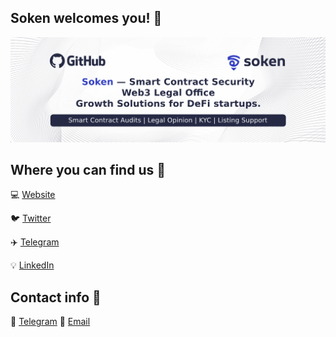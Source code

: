 ## Soken welcomes you! 💙

![Soken Github Banner](https://github.com/sokenteam/sokenteam/blob/main/header.png)

## Where you can find us 🔗 

💻 [Website](https://soken.io/)

🐦 [Twitter](https://twitter.com/soken_team)

✈️ [Telegram](https://t.me/soken_team)

💡 [LinkedIn](https://www.linkedin.com/company/soken-llc/)

## Contact info 👥

📲 [Telegram](https://t.me/team_soken)
📧 [Email](mailto:info@soken.io)
